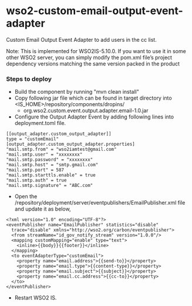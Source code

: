 # wso2-custom-email-output-event-adapter

Custom Email Output Event Adapter to add users in the cc list.

Note: This is implemented for WSO2IS-5.10.0. If you want to use it in some other WSO2 server, you can simply modify the pom.xml file’s project dependency versions matching the same version packed in the product

### Steps to deploy
- Build the component by running "mvn clean install"
- Copy following jar file which can be found in target directory into <IS_HOME>/repository/components/dropins/
    - org.wso2.custom.event.output.adapter.email-1.0.jar
- Configure the Output Adapter Event by adding following lines into deployment.toml file.
```
[[output_adapter.custom_output_adapter]]
type = "customEmail"
[output_adapter.custom_output_adapter.properties]
"mail.smtp.from" = "wso2iamtest@gmail.com"
"mail.smtp.user" = "xxxxxxxx"
"mail.smtp.password" = "xxxxxxxx"
"mail.smtp.host" = "smtp.gmail.com"
"mail.smtp.port" = 587
"mail.smtp.starttls.enable" = true
"mail.smtp.auth" = true
"mail.smtp.signature" = "ABC.com"
```
- Open the <IS-HOME>/repository/deployment/server/eventpublishers/EmailPublisher.xml file and update it as below,
```
<?xml version="1.0" encoding="UTF-8"?>
<eventPublisher name="EmailPublisher" statistics="disable"
  trace="disable" xmlns="http://wso2.org/carbon/eventpublisher">
  <from streamName="id_gov_notify_stream" version="1.0.0"/>
  <mapping customMapping="enable" type="text">
    <inline>{{body}}{{footer}}</inline>
  </mapping>
  <to eventAdapterType="customEmail">
    <property name="email.address">{{send-to}}</property>
    <property name="email.type">{{content-type}}</property>
    <property name="email.subject">{{subject}}</property>
    <property name="email.cc.address">{{cc-to}}</property>
  </to>
</eventPublisher>
```
- Restart WSO2 IS.
